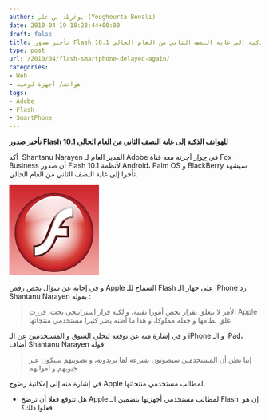 ```yaml
---
author: يوغرطة بن علي (Youghourta Benali)
date: 2010-04-19 18:28:44+00:00
draft: false
title: تأخير صدور Flash 10.1 للهواتف الذكية إلى غاية النصف الثاني من العام الحالي
type: post
url: /2010/04/flash-smartphone-delayed-again/
categories:
- Web
- هواتف/ أجهزة لوحية
tags:
- Adobe
- Flash
- SmartPhone
---
```


[**تأخير صدور Flash 10.1 للهواتف الذكية إلى غاية النصف الثاني من العام الحالي**](https://www.it-scoop.com/2010/04/flash-smartphone-delayed-again/)


أكد  Shantanu Narayen المدير العام لـ Adobe في [حوار](http://video.foxbusiness.com/v/4148785/adobe-ceo-on-creative-suite-5-and-apple) أجرته معه قناة Fox Business أن صدور Flash 10.1 لأنظمة Android، Palm OS و BlackBerry سيشهد تأخرا إلى غاية النصف الثاني من العام الحالي.

[![](flash.jpeg)
](https://www.it-scoop.com/2010/04/flash-smartphone-delayed-again/)

و في إجابة عن سؤال يخص رفض Apple السماح للـ Flash على جهاز الـ iPhone رد Shantanu Narayen بقوله :


<blockquote>الأمر لا يتعلق بقرار يخص أمورا تقنية، و لكنه قرار استراتيجي بحت، قررت Apple غلق نظامها و جعله مملوكا، و هذا ما أظنه يضر كثيرا مستخدمي منتجاتها</blockquote>


و في إشارة منه عن توقعه لتخلي السوق و المستخدمين عن الـ iPhone و الـ iPad، أضاف Shantanu Narayen قوله:


<blockquote>إننا نظن أن المستخدمين سيصوتون بسرعة لما يريدونه، و تصويتهم سيكون عبر جيوبهم و أموالهم</blockquote>


في إشارة منه إلى إمكانية رضوخ Apple لمطالب مستخدمي منتجاتها.

- هل تتوقع فعلا أن ترضح Apple لمطالب مستخدمي أجهزتها بتضمين الـ Flash  إن هو فعلوا ذلك؟
